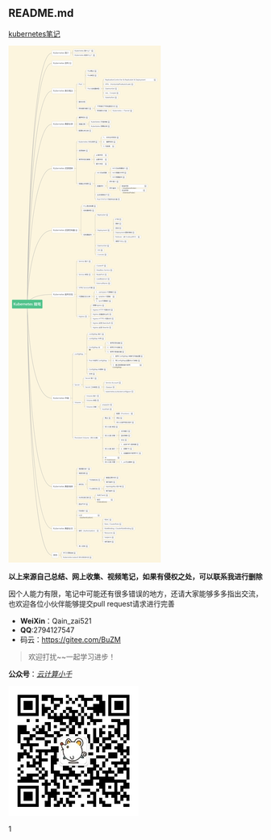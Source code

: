 ## README.md

[kubernetes笔记](https://gitee.com/BuZM/kubernetes/blob/master/笔记/kubernetes笔记.md)

![qrcode_for_gh_33acc8ff61a1_258](README.assets/kubernetes笔记.png)

**以上来源自己总结、网上收集、视频笔记，如果有侵权之处，可以联系我进行删除**

因个人能力有限，笔记中可能还有很多错误的地方，还请大家能够多多指出交流，也欢迎各位小伙伴能够提交pull request请求进行完善

- **WeiXin**：Qain_zai521
- **QQ**:2794127547
- 码云：https://gitee.com/BuZM

> 欢迎打扰~~一起学习进步！

**公众号**：*<u>云计算小千</u>*

![qrcode_for_gh_33acc8ff61a1_258](README.assets/qrcode_for_gh_33acc8ff61a1_258.jpg)

1